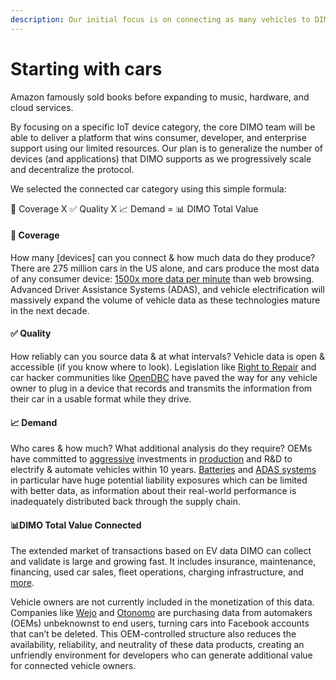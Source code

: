 ```yaml
---
description: Our initial focus is on connecting as many vehicles to DIMO as possible.
---
```


# Starting with cars

Amazon famously sold books before expanding to music, hardware, and cloud services.&#x20;

By focusing on a specific IoT device category, the core DIMO team will be able to deliver a platform that wins consumer, developer, and enterprise support using our limited resources. Our plan is to generalize the number of devices (and applications) that DIMO supports as we progressively scale and decentralize the protocol.&#x20;

We selected the connected car category using  this simple formula:&#x20;

📶 Coverage  X  ✅ Quality  X  📈 Demand  =  📊 DIMO Total Value

#### 📶 Coverage

How many \[devices] can you connect & how much data do they produce? There are 275 million cars in the US alone, and cars produce the most data of any consumer device: [1500x more data per minute](https://www.statista.com/chart/8018/connected-car-data-generation/) than web browsing. Advanced Driver Assistance Systems (ADAS), and vehicle electrification will massively expand the volume of vehicle data as these technologies mature in the next decade.

#### ✅ Quality

How reliably can you source data & at what intervals? Vehicle data is open & accessible (if you know where to look). Legislation like [Right to Repair](https://en.wikipedia.org/wiki/Motor\_Vehicle\_Owners'\_Right\_to\_Repair\_Act) and car hacker communities like [OpenDBC](https://github.com/commaai/opendbc) have paved the way for any vehicle owner to plug in a device that records and transmits the information from their car in a usable format while they drive.

#### 📈 Demand

Who cares & how much? What additional analysis do they require? OEMs have committed to [aggressive](https://www.caranddriver.com/news/g35562831/ev-plans-automakers-timeline/) investments in [production](https://www.cnbc.com/2021/04/29/global-electric-vehicle-numbers-set-to-hit-145-million-by-2030-iea-.html) and R\&D to electrify & automate vehicles within 10 years. [Batteries](https://www.theverge.com/2021/3/29/22357068/hyundai-kona-ev-recall-battery-fire-nhtsa) and [ADAS systems](https://www.nhtsa.gov/press-releases/nhtsa-orders-crash-reporting-vehicles-equipped-advanced-driver-assistance-systems) in particular have huge potential liability exposures which can be limited with better data, as information about their real-world performance is inadequately distributed back through the supply chain.

#### 📊DIMO Total Value Connected

The extended market of transactions based on EV data DIMO can collect and validate is large and growing fast. It includes insurance, maintenance, financing, used car sales, fleet operations, charging infrastructure, and [more](https://www.mckinsey.com/industries/automotive-and-assembly/our-insights/unlocking-the-full-life-cycle-value-from-connected-car-data).

Vehicle owners are not currently included in the monetization of this data. Companies like [Wejo](https://www.wejo.com/) and [Otonomo](https://otonomo.io/) are purchasing data from automakers (OEMs) unbeknownst to end users, turning cars into Facebook accounts that can’t be deleted. This OEM-controlled structure also reduces the availability, reliability, and neutrality of these data products, creating an unfriendly environment for developers who can generate additional value for connected vehicle owners.
